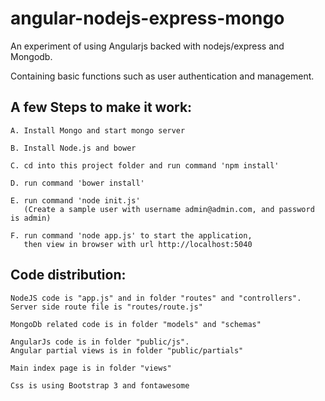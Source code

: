 angular-nodejs-express-mongo
============================

An experiment of using Angularjs backed with nodejs/express and Mongodb.

Containing basic functions such as user authentication and management.


A few Steps to make it work:
----------------------------

	A. Install Mongo and start mongo server

	B. Install Node.js and bower

	C. cd into this project folder and run command 'npm install'

	D. run command 'bower install'

	E. run command 'node init.js' 
	   (Create a sample user with username admin@admin.com, and password is admin)

	F. run command 'node app.js' to start the application, 
	   then view in browser with url http://localhost:5040


Code distribution:
------------------

	NodeJS code is "app.js" and in folder "routes" and "controllers". 
	Server side route file is "routes/route.js"

	MongoDb related code is in folder "models" and "schemas"

	AngularJs code is in folder "public/js".
	Angular partial views is in folder "public/partials"

	Main index page is in folder "views"

	Css is using Bootstrap 3 and fontawesome